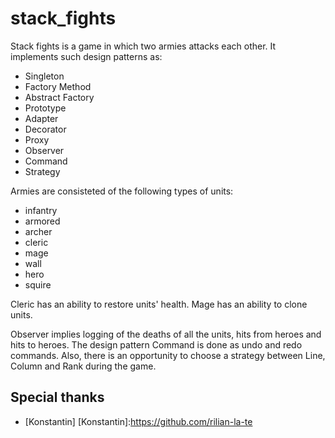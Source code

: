 # stack_fights

Stack fights is a game in which two armies attacks each other. It implements such design patterns as:
- Singleton
- Factory Method
- Abstract Factory
- Prototype
- Adapter
- Decorator
- Proxy
- Observer
- Command
- Strategy

Armies are consisteted of the following types of units:
- infantry
- armored
- archer
- cleric
- mage
- wall
- hero
- squire

Cleric has an ability to restore units' health.
Mage has an ability to clone units.

Observer implies logging of the deaths of all the units, hits from heroes and hits to heroes.
The design pattern Command is done as undo and redo commands.
Also, there is an opportunity to choose a strategy between Line, Column and Rank during the game.

## Special thanks
- [Konstantin]
[Konstantin]:https://github.com/rilian-la-te
